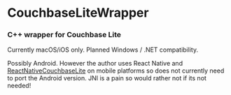 # CouchbaseLiteWrapper
### C++ wrapper for Couchbase Lite

Currently macOS/iOS only. 
Planned Windows / .NET compatibility. 

Possibly Android. However the author uses React Native and [ReactNativeCouchbaseLite](https://github.com/couchbaselabs/react-native-couchbase-lite) on mobile platforms so does not currently need to port the Android version. JNI is a pain so would rather not if its not needed! 

